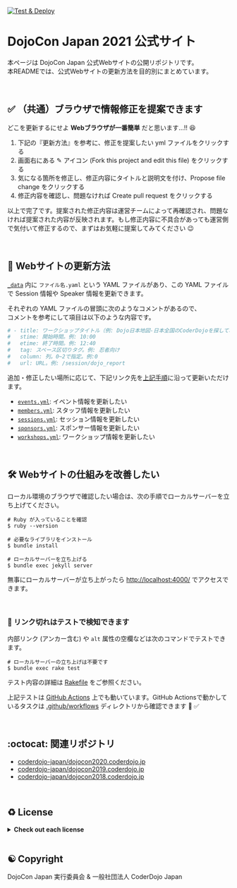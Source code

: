 [![Test & Deploy](https://github.com/coderdojo-japan/dojocon2021.coderdojo.jp/workflows/Test%20&%20Deploy/badge.svg)](https://github.com/coderdojo-japan/dojocon2021.coderdojo.jp/actions?query=workflow%3A%22Test+%26+Deploy%22)

# DojoCon Japan 2021 公式サイト

本ページは DojoCon Japan 公式Webサイトの公開リポジトリです。   
本READMEでは、公式Webサイトの更新方法を目的別にまとめています。

<br>


## :white_check_mark: （共通）ブラウザで情報修正を提案できます

どこを更新するにせよ **Webブラウザが一番簡単** だと思います...!! 😆

1. 下記の『更新方法』を参考に、修正を提案したい yml ファイルをクリックする
2. 画面右にある ✎ アイコン (Fork this project and edit this file) をクリックする
3. 気になる箇所を修正し、修正内容にタイトルと説明文を付け、Propose file change をクリックする
4. 修正内容を確認し、問題なければ Create pull request をクリックする

以上で完了です。提案された修正内容は運営チームによって再確認され、問題なければ提案された内容が反映されます。もし修正内容に不具合があっても運営側で気付いて修正するので、まずはお気軽に提案してみてください :wink:

<br>


## :memo: Webサイトの更新方法

[`_data`](https://github.com/coderdojo-japan/dojocon2021.coderdojo.jp/tree/main/_data) 内に `ファイル名.yaml` という YAML ファイルがあり、この YAML ファイルで Session 情報や Speaker 情報を更新できます。

それぞれの YAML ファイルの冒頭に次のようなコメントがあるので、   
コメントを参考にして項目は以下のような内容です。

```yml
# - title: ワークショップタイトル（例: Dojo日本地図-日本全国のCoderDojoを探してみよう- ）
#   stime: 開始時間。例: 10:00
#   etime: 終了時間。例: 12:40
#   tag: スペース区切りタグ。例: 忍者向け
#   column: 列。0~2で指定。例:0
#   url: URL。例: /session/dojo_report
```

追加・修正したい場所に応じて、下記リンク先を[上記手順](#white_check_mark-共通ブラウザで情報修正を提案できます)に沿って更新いただけます。

- [`events.yml`](https://github.com/coderdojo-japan/dojocon2021.coderdojo.jp/blob/main/_data/events.yml): イベント情報を更新したい
- [`members.yml`](https://github.com/coderdojo-japan/dojocon2021.coderdojo.jp/blob/main/_data/members.yml): スタッフ情報を更新したい
- [`sessions.yml`](https://github.com/coderdojo-japan/dojocon2021.coderdojo.jp/blob/main/_data/sessions.yml): セッション情報を更新したい
- [`sponsors.yml`](https://github.com/coderdojo-japan/dojocon2021.coderdojo.jp/blob/main/_data/sponsors.yml): スポンサー情報を更新したい
- [`workshops.yml`](https://github.com/coderdojo-japan/dojocon2021.coderdojo.jp/blob/main/_data/workshops.yml): ワークショップ情報を更新したい

<br>


## :hammer_and_wrench: Webサイトの仕組みを改善したい

ローカル環境のブラウザで確認したい場合は、次の手順でローカルサーバーを立ち上げてください。

```shell
# Ruby が入っていることを確認
$ ruby --version

# 必要なライブラリをインストール
$ bundle install

# ローカルサーバーを立ち上げる
$ bundle exec jekyll server
```

無事にローカルサーバーが立ち上がったら [http://localhost:4000/](http://localhost:4000/) でアクセスできます。

<br>


### :robot: リンク切れはテストで検知できます

内部リンク (アンカー含む) や `alt` 属性の空欄などは次のコマンドでテストできます。

```shell
# ローカルサーバーの立ち上げは不要です
$ bundle exec rake test
```

テスト内容の詳細は [Rakefile](https://github.com/coderdojo-japan/dojocon2021.coderdojo.jp/blob/main/Rakefile) をご参照ください。

上記テストは [GitHub Actions](https://github.com/coderdojo-japan/dojocon2021.coderdojo.jp/actions) 上でも動いています。GitHub Actionsで動かしているタスクは [.github/workflows](https://github.com/coderdojo-japan/dojocon2021.coderdojo.jp/tree/main/.github/workflows) ディレクトリから確認できます :eyes: :white_check_mark: 

<br>


## :octocat: 関連リポジトリ

- [coderdojo-japan/dojocon2020.coderdojo.jp](https://github.com/coderdojo-japan/dojocon2020.coderdojo.jp)
- [coderdojo-japan/dojocon2019.coderdojo.jp](https://github.com/coderdojo-japan/dojocon2019.coderdojo.jp)
- [coderdojo-japan/dojocon2018.coderdojo.jp](https://github.com/coderdojo-japan/dojocon2018.coderdojo.jp)

<br>

## ♻️ License

<details>
  <summary><strong>Check out each license</strong></summary>

This web application is developed with many other brilliant works!   
Check out the followings if you are interested in. :wink:

<h3>📝️ Texts, Logos, and Photos</h3>

The texts and images, such as logos and photos of [each staff](https://dojocon2021.coderdojo.jp/#staff), are owned by its content holder. Contact its owner, like the maintainer of linked external website or social account, before using them. 🔐

<h3>💎 Libraries and Codes</h3>

The libraries like [RubyGems](https://rubygems.org/) used in this website have their own licenses. Say, this website uses [Jekyll](https://jekyllrb.com/), created by [The Jekyll Team](https://jekyllrb.com/team/) licensed under [The MIT License](https://github.com/jekyll/jekyll/blob/master/LICENSE). Thanks for their great works to make this website published! 💖

The source codes, such as HTML/CSS/JavaScript and Ruby codes not declared before, are published under [The MIT License](https://github.com/coderdojo-japan/dojocon2021.coderdojo.jp/blob/main/LICENSE.md). Feel free to refer, copy, or share them. And contact us if you find something unclear.

<hr>
         
<a href='https://github.com/coderdojo-japan/dojocon2021.coderdojo.jp/blob/main/LICENSE.md'>The MIT License</a>

Permission is hereby granted, free of charge, to any person obtaining a copy of this software and associated documentation files (the "Software"), to deal in the Software without restriction, including without limitation the rights to use, copy, modify, merge, publish, distribute, sublicense, and/or sell copies of the Software, and to permit persons to whom the Software is furnished to do so, subject to the following conditions:

The above copyright notice and this permission notice shall be included in all copies or substantial portions of the Software.

THE SOFTWARE IS PROVIDED "AS IS", WITHOUT WARRANTY OF ANY KIND, EXPRESS OR IMPLIED, INCLUDING BUT NOT LIMITED TO THE WARRANTIES OF MERCHANTABILITY, FITNESS FOR A PARTICULAR PURPOSE AND NONINFRINGEMENT. IN NO EVENT SHALL THE AUTHORS OR COPYRIGHT HOLDERS BE LIABLE FOR ANY CLAIM, DAMAGES OR OTHER LIABILITY, WHETHER IN AN ACTION OF CONTRACT, TORT OR OTHERWISE, ARISING FROM, OUT OF OR IN CONNECTION WITH THE SOFTWARE OR THE USE OR OTHER DEALINGS IN THE SOFTWARE.

</details>

<br>


## ☯️️ Copyright

DojoCon Japan 実行委員会 & 一般社団法人 CoderDojo Japan
